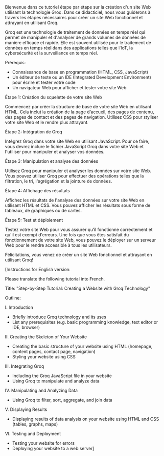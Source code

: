 Bienvenue dans ce tutoriel étape par étape sur la création d'un site Web utilisant la technologie Groq. Dans ce didacticiel, nous vous guiderons à travers les étapes nécessaires pour créer un site Web fonctionnel et attrayant en utilisant Groq.

Groq est une technologie de traitement de données en temps réel qui permet de manipuler et d'analyser de grands volumes de données de manière efficace et rapide. Elle est souvent utilisée pour le traitement de données en temps réel dans des applications telles que l'IoT, la cybersécurité et la surveillance en temps réel.

Prérequis:

- Connaissance de base en programmation (HTML, CSS, JavaScript)
- Un éditeur de texte ou un IDE (Integrated Development Environment) pour écrire et tester votre code
- Un navigateur Web pour afficher et tester votre site Web

Étape 1: Création du squelette de votre site Web

Commencez par créer la structure de base de votre site Web en utilisant HTML. Cela inclut la création de la page d'accueil, des pages de contenu, des pages de contact et des pages de navigation. Utilisez CSS pour styliser votre site Web et le rendre plus attrayant.

Étape 2: Intégration de Groq

Intégrez Groq dans votre site Web en utilisant JavaScript. Pour ce faire, vous devrez inclure le fichier JavaScript Groq dans votre site Web et l'utiliser pour manipuler et analyser vos données.

Étape 3: Manipulation et analyse des données

Utilisez Groq pour manipuler et analyser les données sur votre site Web. Vous pouvez utiliser Groq pour effectuer des opérations telles que la filtration, le tri, l'agrégation et la jointure de données.

Étape 4: Affichage des résultats

Affichez les résultats de l'analyse des données sur votre site Web en utilisant HTML et CSS. Vous pouvez afficher les résultats sous forme de tableaux, de graphiques ou de cartes.

Étape 5: Test et déploiement

Testez votre site Web pour vous assurer qu'il fonctionne correctement et qu'il est exempt d'erreurs. Une fois que vous êtes satisfait du fonctionnement de votre site Web, vous pouvez le déployer sur un serveur Web pour le rendre accessible à tous les utilisateurs.

Félicitations, vous venez de créer un site Web fonctionnel et attrayant en utilisant Groq!

[Instructions for English version:

Please translate the following tutorial into French.

Title: "Step-by-Step Tutorial: Creating a Website with Groq Technology"

Outline:

I. Introduction

* Briefly introduce Groq technology and its uses
* List any prerequisites (e.g. basic programming knowledge, text editor or IDE, browser)

II. Creating the Skeleton of Your Website

* Creating the basic structure of your website using HTML (homepage, content pages, contact page, navigation)
* Styling your website using CSS

III. Integrating Groq

* Including the Groq JavaScript file in your website
* Using Groq to manipulate and analyze data

IV. Manipulating and Analyzing Data

* Using Groq to filter, sort, aggregate, and join data

V. Displaying Results

* Displaying results of data analysis on your website using HTML and CSS (tables, graphs, maps)

VI. Testing and Deployment

* Testing your website for errors
* Deploying your website to a web server]